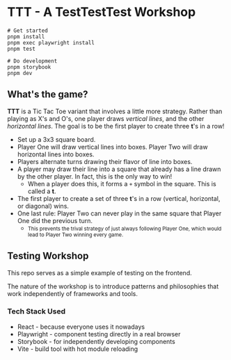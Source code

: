 # TTT - A TestTestTest Workshop

```
# Get started
pnpm install
pnpm exec playwright install
pnpm test
```

```
# Do development
pnpm storybook
pnpm dev
```

## What's the game?

**TTT** is a Tic Tac Toe variant that involves a little more strategy. Rather than playing as X's and O's, one player draws _vertical lines_, and the other _horizontal lines_. The goal is to be the first player to create three **t**'s in a row!

* Set up a 3x3 square board.
* Player One will draw vertical lines into boxes. Player Two will draw horizontal lines into boxes.
* Players alternate turns drawing their flavor of line into boxes.
* A player may draw their line into a square that already has a line drawn by the other player. In fact, this is the only way to win!
  * When a player does this, it forms a `+` symbol in the square. This is called a **t**.
* The first player to create a set of three **t**'s in a row (vertical, horizontal, or diagonal) wins.
* One last rule: Player Two can never play in the same square that Player One did the previous turn.
  * <small>This prevents the trival strategy of just always following Player One, which would lead to Player Two winning every game.</small>

## Testing Workshop

This repo serves as a simple example of testing on the frontend.

The nature of the workshop is to introduce patterns and philosophies that work independently of frameworks and tools.

### Tech Stack Used

* React - because everyone uses it nowadays
* Playwright - component testing directly in a real browser
* Storybook - for independently developing components
* Vite - build tool with hot module reloading
